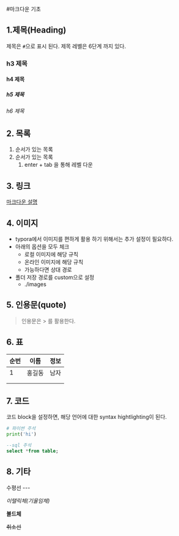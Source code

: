 #마크다운 기초

## 1.제목(Heading)

제목은 `#`으로 표시 된다. 제목 레벨은 6단계 까지 있다.



### h3 제목

#### h4 제목

##### h5 제목

###### h6 제목

## 2. 목록

1. 순서가 있는 목록
2. 순서가 있는 목록
   1. enter + tab 을 통해 레벨 다운







## 3. 링크

[마크다운 설명](https://guides.github.com/features/mastering-markdown/)

## 4. 이미지

* typora에서 이미지를 편하게 활용 하기 위해서는 추가 설정이 필요하다.
* 아래의 옵션을 모두 체크
  * 로컬 이미지에 해당 규칙
  * 온라인 이미지에 해당 규칙
  * 가능하다면 상대 경로
* 폴더 저장 경로를 custom으로 설정
  * ./images

## 5. 인용문(quote)

> 인용문은 > 를 활용한다.

## 6. 표

| 순번 | 이름   | 정보 |
| ---- | ------ | ---- |
| 1    | 홍길동 | 남자 |
|      |        |      |
|      |        |      |

## 7. 코드

코드 block을 설정하면, 해당 언어에 대한 syntax hightlighting이 된다.

```python
# 파이썬 주석
print('hi')
```

```sql
--sql 주석
select *from table;
```





## 8. 기타

수평선 ---

*이탤릭체(기울임체)*

**볼드체**

~~취소선~~

